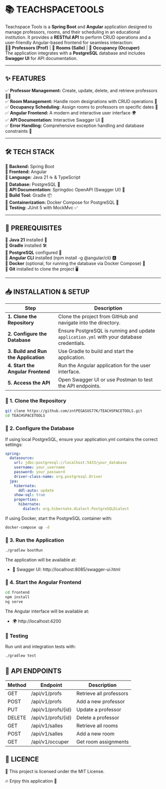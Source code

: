 # 📚 TEACHSPACETOOLS  

Teachspace Tools is a **Spring Boot** and **Angular** application designed to manage professors, rooms, and their scheduling in an educational institution. It provides a **RESTful API** to perform CRUD operations and a user-friendly Angular-based frontend for seamless interaction:  
👨‍🏫 **Professors (Prof)** | 🏫 **Rooms (Salle)** | 📆 **Occupancy (Occuper)**  
The application integrates with a **PostgreSQL** database and includes **Swagger UI** for API documentation.

---

## ✨ FEATURES  

✅ **Professor Management:** Create, update, delete, and retrieve professors 👨‍🏫  
✅ **Room Management:** Handle room designations with CRUD operations 🏫  
✅ **Occupancy Scheduling:** Assign rooms to professors on specific dates 📅  
✅ **Angular Frontend:** A modern and interactive user interface 🌍  
✅ **API Documentation:** Interactive Swagger UI 📜  
✅ **Error Handling:** Comprehensive exception handling and database constraints 🚦  

---

## 🛠️ TECH STACK  

🔹 **Backend:** Spring Boot  
🔹 **Frontend:** Angular  
🔹 **Language:** Java 21 ☕ & TypeScript  
🔹 **Database:** PostgreSQL 🐘  
🔹 **API Documentation:** Springdoc OpenAPI (Swagger UI) 📄  
🔹 **Build Tool:** Gradle 📦  
🔹 **Containerization:** Docker Compose for PostgreSQL 🐳  
🔹 **Testing:** JUnit 5 with MockMvc ✅    

---

## 🚀 PREREQUISITES  

🔹 **Java 21** installed 📌  
🔹 **Gradle** installed 🛠️  
🔹 **PostgreSQL** configured 🐘  
🔹 **Angular CLI** installed (npm install -g @angular/cli) 🅰️  
🔹 **Docker** (optional, for running the database via Docker Compose) 🐳  
🔹 **Git** installed to clone the project 🖥️  

---

## 📥 INSTALLATION & SETUP  

| Step | Description |
|------|------------|
| **1. Clone the Repository** | Clone the project from GitHub and navigate into the directory. |
| **2. Configure the Database** | Ensure PostgreSQL is running and update `application.yml` with your database credentials. |
| **3. Build and Run the Application** | Use Gradle to build and start the application. |
| **4. Start the Angular Frontend** | Run the Angular application for the user interface. |
| **5. Access the API** | Open Swagger UI or use Postman to test the API endpoints. |

### 🔹 1. Clone the Repository  
```bash
git clone https://github.com/zntPEGASUS77K/TEACHSPACETOOLS.git
cd TEACHSPACETOOLS
```
### 🔹 2. Configure the Database
If using local PostgreSQL, ensure your application.yml contains the correct settings:
```yaml
spring:
  datasource:
    url: jdbc:postgresql://localhost:5433/your_database
    username: your_username
    password: your_password
    driver-class-name: org.postgresql.Driver
  jpa:
    hibernate:
      ddl-auto: update
    show-sql: true
    properties:
      hibernate:
        dialect: org.hibernate.dialect.PostgreSQLDialect
```

If using Docker, start the PostgreSQL container with:
```bash
docker-compose up -d
```

### 🔹 3. Run the Application
```bash
./gradlew bootRun
```
The application will be available at:
- 📌 Swagger UI: http://localhost:8085/swagger-ui.html

### 🔹 4. Start the Angular Frontend
```bash
cd frontend
npm install
ng serve
```
The Angular interface will be available at:
- 🌍 http://localhost:4200

### 🧪 Testing
Run unit and integration tests with:
```bash
./gradlew test
```

## 📌 API ENDPOINTS
| Method | Endpoint             | Description            |
|--------|-----------------------|------------------------|
| GET    | /api/v1/profs         | Retrieve all professors|
| POST   | /api/v1/profs         | Add a new professor    |
| PUT    | /api/v1/profs/{id}    | Update a professor     |
| DELETE | /api/v1/profs/{id}    | Delete a professor     |
| GET    | /api/v1/salles        | Retrieve all rooms     |
| POST   | /api/v1/salles        | Add a new room         |
| GET    | /api/v1/occuper       | Get room assignments   |

## 📜 LICENCE
📄 This project is licensed under the MIT License.

🔥 Enjoy this application 🚀
